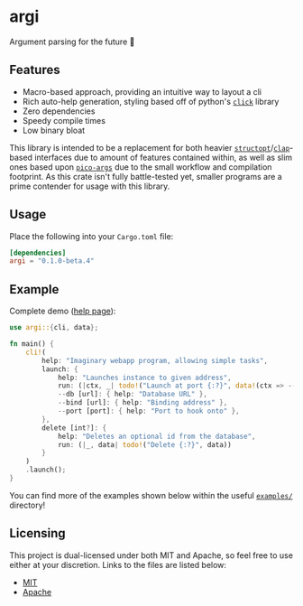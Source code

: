 # argi

Argument parsing for the future 🚀

## Features

- Macro-based approach, providing an intuitive way to layout a cli
- Rich auto-help generation, styling based off of python's [`click`](https://click.palletsprojects.com/en/8.0.x/) library
- Zero dependencies
- Speedy compile times
- Low binary bloat

This library is intended to be a replacement for both heavier [`structopt`](https://crates.io/crates/structopt)/[`clap`](https://crates.io/crates/clap)-based interfaces due to amount of features contained within, as well as slim ones based upon [`pico-args`](https://crates.io/crates/pico-args) due to the small workflow and compilation footprint. As this crate isn't fully battle-tested yet, smaller programs are a prime contender for usage with this library.

## Usage

Place the following into your `Cargo.toml` file:

```toml
[dependencies]
argi = "0.1.0-beta.4"
```

## Example

Complete demo ([help page](https://github.com/Owez/argi/blob/master/examples/irl_help.txt)):

```rust
use argi::{cli, data};

fn main() {
    cli!(
        help: "Imaginary webapp program, allowing simple tasks",
        launch: {
            help: "Launches instance to given address",
            run: (|ctx, _| todo!("Launch at port {:?}", data!(ctx => --port))),
            --db [url]: { help: "Database URL" },
            --bind [url]: { help: "Binding address" },
            --port [port]: { help: "Port to hook onto" },
        },
        delete [int?]: {
            help: "Deletes an optional id from the database",
            run: (|_, data| todo!("Delete {:?}", data))
        }
    )
    .launch();
}
```

You can find more of the examples shown below within the useful [`examples/`](https://github.com/Owez/argi/tree/master/examples) directory!

## Licensing

This project is dual-licensed under both MIT and Apache, so feel free to use either at your discretion. Links to the files are listed below:

- [MIT](LICENSE-MIT)
- [Apache](LICENSE-APACHE)
